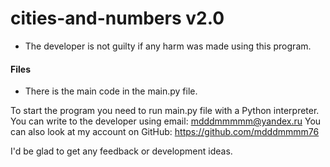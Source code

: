 # cities-and-numbers v2.0
 - The developer is not guilty if any harm was made using this program.

#### Files
 - There is the main code in the main.py file.

To start the program you need to run main.py file with a Python interpreter.
You can write to the developer using email: mdddmmmmm@yandex.ru
You can also look at my account on GitHub: https://github.com/mdddmmmm76

I'd be glad to get any feedback or development ideas.
